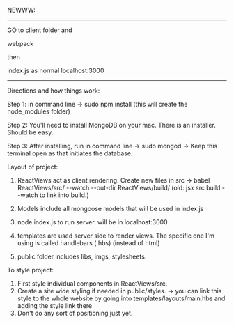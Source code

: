 NEWWW:

*****

GO to client folder and

webpack

then

index.js as normal localhost:3000

***





Directions and how things work:

Step 1:  in command line ->  sudo npm install 
(this will create the node_modules folder)

Step 2: You'll need to install MongoDB on your mac. There is an installer. Should be easy. 

Step 3: After installing, run in command line -> sudo mongod 
	-> Keep this terminal open as that initiates the database.

Layout of project:

1. ReactViews act as client rendering. Create new files in src ->
babel ReactViews/src/ --watch --out-dir ReactViews/build/
(old: jsx src build --watch to link into build.)


2. Models include all mongoose models that will be used in index.js

3. node index.js to run server. will be in localhost:3000

4. templates are used server side to render views. The specific one I'm using is called handlebars (.hbs) (instead of html)

5. public folder includes libs, imgs, stylesheets.

To style project:

1. First style individual components in ReactViews/src.
2. Create a site wide styling if needed in public/styles.
	-> you can link this style to the whole website by going into templates/layouts/main.hbs and adding the style link there
3. Don't do any sort of positioning just yet. 


